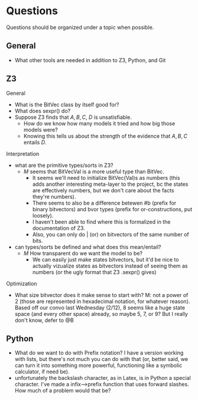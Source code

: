# Questions

Questions should be organized under a topic when possible.

## General

- What other tools are needed in addition to Z3, Python, and Git

## Z3

General

- What is the BitVec class by itself good for?
- What does sexpr() do?
- Suppose Z3 finds that ${ A, B, C, ~D }$ is unsatisfiable.
  - How do we know how many models it tried and how big those models were?
  - Knowing this tells us about the strength of the evidence that ${ A, B, C }$ entails $D$.

Interpretation

- what are the primitive types/sorts in Z3?
  - _M_ seems that BitVecVal is a more useful type than BitVec.
    - It seems we'll need to initialize BitVec(Val)s as numbers (this adds another interesting meta-layer to the project, bc the states are effectively numbers, but we don't care about the facts they're numbers).
    - There seems to also be a difference betewen #b (prefix for binary bitvectors) and bvor types (prefix for or-constructions, put loosely).
    - I haven't been able to find where this is formalized in the documentation of Z3.
    - Also, you can only do | (or) on bitvectors of the same number of bits.
- can types/sorts be defined and what does this mean/entail?
  - _M_ How transparent do we want the model to be?
    - We can easily just make states bitvectors, but it'd be nice to actually vizualize states as bitvectors instead of seeing them as numbers (or the ugly format that Z3 .sexpr() gives)

Optimization

- What size bitvector does it make sense to start with? M: not a power of 2 (those are represented in hexadecimal notation, for whatever reason). Based off our convo last Wednesday (2/12), 8 seems like a huge state space (and every other space) already, so maybe 5, 7, or 9? But I really don't know, defer to @B

## Python

- What do we want to do with Prefix notation? I have a version working with lists, but there's not much you can do with that (or, better said, we can turn it into something more powerful, functioning like a symbolic calculator, if need be).
- unfortunately the backslash character, as in Latex, is in Python a special character. I've made a infix-->prefix function that uses forward slashes. How much of a problem would that be?

